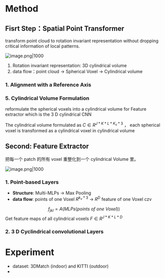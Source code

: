 # Method

## Fisrt Step：Spatial Point Transformer 

transform point cloud to rotation invariant representation without dropping critical information of local patterns.

![image.png|1000](https://cdn.jsdelivr.net/gh/name555difficult/MyCDN/img/SpinNet_202307151707405.png)

1. Rotation invariant representation: 3D cylindrical volume
2. data flow：point cloud -> Spherical Voxel -> Cylindrical volume

### 1. Alignment with a Reference Axis

### 5. Cylindrical Volume Formulation

reformulate the spherical voxels into a cylindrical volume for Feature extractor which is the 3 D cylindrical CNN

The cylindrical volume formulated as $C \in R^{J*K*L*K_v*3}$ ， each spherical voxel is transformed as a cylindrical voxel in cylindrical volume

## Second: Feature  Extractor 

把每一个 patch 的所有 voxel 重整化到一个 cylindrical Volume 里。 

![image.png|1000](https://cdn.jsdelivr.net/gh/name555difficult/MyCDN/img/SpinNet_202307151711640.png)

### 1. Point-based Layers 

- **Structure**: Multi-MLPs -> Max Pooling
- **data flow**: points of one Voxel $R^{k_v*3}$ -> $R^{D}$ feature of one Voxel      czv 

$$
f_{jkl} = A(MLPs(points\ of\ one\ Voxel))
$$
Get feature maps of all cylindrical voxels $F\in R^{J*K*L*D}$  

### 2. 3 D Cyclindrical convolutional Layers

 # Experiment 

-  dataset: 3DMatch (indoor) and KITTI (outdoor)
- 

